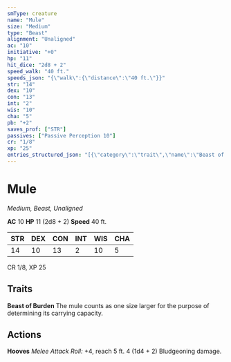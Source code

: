 ```yaml
---
smType: creature
name: "Mule"
size: "Medium"
type: "Beast"
alignment: "Unaligned"
ac: "10"
initiative: "+0"
hp: "11"
hit_dice: "2d8 + 2"
speed_walk: "40 ft."
speeds_json: "{\"walk\":{\"distance\":\"40 ft.\"}}"
str: "14"
dex: "10"
con: "13"
int: "2"
wis: "10"
cha: "5"
pb: "+2"
saves_prof: ["STR"]
passives: ["Passive Perception 10"]
cr: "1/8"
xp: "25"
entries_structured_json: "[{\"category\":\"trait\",\"name\":\"Beast of Burden\",\"text\":\"The mule counts as one size larger for the purpose of determining its carrying capacity.\"},{\"category\":\"action\",\"name\":\"Hooves\",\"text\":\"*Melee Attack Roll:* +4, reach 5 ft. 4 (1d4 + 2) Bludgeoning damage.\",\"kind\":\"Melee Attack Roll\",\"to_hit\":\"+4\",\"range\":\"5 ft\",\"damage\":\"4 (1d4 + 2) Bludgeoning\"}]"
---
```


# Mule
*Medium, Beast, Unaligned*

**AC** 10
**HP** 11 (2d8 + 2)
**Speed** 40 ft.

| STR | DEX | CON | INT | WIS | CHA |
| --- | --- | --- | --- | --- | --- |
| 14 | 10 | 13 | 2 | 10 | 5 |

CR 1/8, XP 25

## Traits

**Beast of Burden**
The mule counts as one size larger for the purpose of determining its carrying capacity.

## Actions

**Hooves**
*Melee Attack Roll:* +4, reach 5 ft. 4 (1d4 + 2) Bludgeoning damage.
